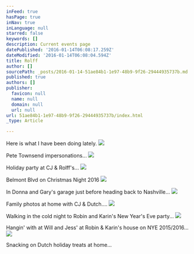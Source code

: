```yaml
---
inFeed: true
hasPage: true
inNav: true
inLanguage: null
starred: false
keywords: []
description: Current events page
datePublished: '2016-01-14T06:08:17.259Z'
dateModified: '2016-01-14T06:08:04.594Z'
title: Rolff
author: []
sourcePath: _posts/2016-01-14-51ae84b1-1e97-48b9-9f26-29444935737b.md
published: true
authors: []
publisher:
  favicon: null
  name: null
  domain: null
  url: null
url: 51ae84b1-1e97-48b9-9f26-29444935737b/index.html
_type: Article

---
```

Here is what I have been doing lately.
![](https://the-grid-user-content.s3-us-west-2.amazonaws.com/f571c835-e632-4984-9b32-5cb7129e61a5.JPG)

Pete Townsend impersonations...
![](https://s3-us-west-2.amazonaws.com/the-grid-img/p/94a101ad3b884ef3dab4c9a883b6c583705f5d83.jpg)

Holiday party at CJ & Rolff's... ![](https://s3-us-west-2.amazonaws.com/the-grid-img/p/3e44cceb11d8fc5c00a4ad9ddec55f1d81ca8273.jpg)

Belmont Blvd on Christmas Night 2016
![](https://the-grid-user-content.s3-us-west-2.amazonaws.com/7160fa89-5c60-4341-b600-cde8d23ecbc0.JPG)

In Donna and Gary's garage just before heading back to Nashville...
![](https://the-grid-user-content.s3-us-west-2.amazonaws.com/ac663322-df2b-4081-941e-53cd284d9ea4.JPG)

Family photos at home with CJ & Dutch....
![](https://the-grid-user-content.s3-us-west-2.amazonaws.com/c3d4a685-bcee-414a-bc4b-7b9ab316295b.JPG)

Walking in the cold night to Robin and Karin's New Year's Eve party...
![](https://the-grid-user-content.s3-us-west-2.amazonaws.com/ade5fb2d-17e8-4aec-b03b-6521db703445.JPG)

Hangin' with at Will and Jess' at Robin & Karin's house on NYE 2015/2016...
![](https://the-grid-user-content.s3-us-west-2.amazonaws.com/43274c73-6948-454b-9314-b3837e498bd6.JPG)

Snacking on Dutch holiday treats at home...